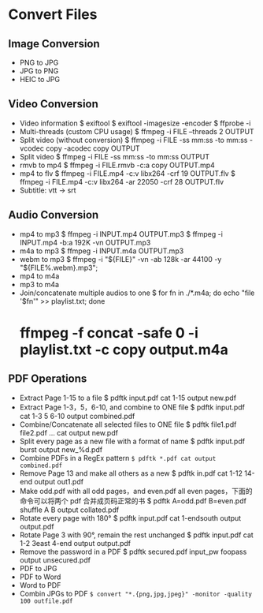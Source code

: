 # Convert Files

## Image Conversion
- PNG to JPG
- JPG to PNG
- HEIC to JPG


## Video Conversion
- Video information
    $ exiftool <file>
    $ exiftool -imagesize -encoder <file>
    $ ffprobe -i <file>
- Multi-threads (custom CPU usage)
    $ ffmpeg -i FILE –threads 2 OUTPUT
- Split video (without conversion)
    $ ffmpeg -i FILE -ss mm:ss -to mm:ss -vcodec copy -acodec copy OUTPUT
- Split video
    $ ffmpeg -i FILE -ss mm:ss -to mm:ss OUTPUT
- rmvb to mp4
    $ ffmpeg -i FILE.rmvb -c:a copy OUTPUT.mp4
- mp4 to flv
    $ ffmpeg -i FILE.mp4 -c:v libx264 -crf 19 OUTPUT.flv
    $ ffmpeg -i FILE.mp4 -c:v libx264 -ar 22050 -crf 28 OUTPUT.flv
- Subtitle: vtt -> srt


## Audio Conversion
- mp4 to mp3
    $ ffmpeg -i INPUT.mp4 OUTPUT.mp3
    $ ffmpeg -i INPUT.mp4 -b:a 192K -vn OUTPUT.mp3
- m4a to mp3
    $ ffmpeg -i INPUT.m4a OUTPUT.mp3
- webm to mp3
    $ ffmpeg -i "${FILE}" -vn -ab 128k -ar 44100 -y "${FILE%.webm}.mp3";
- mp4 to m4a
- mp3 to m4a
- Join/concatenate multiple audios to one
    $ for fn in ./*.m4a; do echo "file '$fn'" >> playlist.txt; done
    # ffmpeg -f concat -safe 0 -i playlist.txt -c copy output.m4a

## PDF Operations
- Extract Page 1-15 to a file
    $ pdftk input.pdf cat 1-15 output new.pdf
- Extract Page 1-3，5，6-10, and combine to ONE file
    $ pdftk input.pdf cat 1-3 5 6-10 output combined.pdf
- Combine/Concatenate all selected files to ONE file
    $ pdftk file1.pdf file2.pdf ... cat output new.pdf
- Split every page as a new file with a format of name
    $ pdftk input.pdf burst output new_%d.pdf
- Combine PDFs in a RegEx pattern
    `$ pdftk *.pdf cat output combined.pdf`
- Remove Page 13 and make all others as a new
    $ pdftk in.pdf cat 1-12 14-end output out1.pdf
- Make odd.pdf with all odd pages，and even.pdf all even pages，下面的命令可以将两个 pdf 合并成页码正常的书
    $ pdftk A=odd.pdf B=even.pdf shuffle A B output collated.pdf
- Rotate every page with 180°
    $ pdftk input.pdf cat 1-endsouth output output.pdf
- Rotate Page 3 with 90°, remain the rest unchanged
    $ pdftk input.pdf cat 1-2 3east 4-end output output.pdf
- Remove the password in a PDF
    $ pdftk secured.pdf input_pw foopass output unsecured.pdf
- PDF to JPG
- PDF to Word
- Word to PDF
- Combin JPGs to PDF
    `$ convert "*.{png,jpg,jpeg}" -monitor -quality 100 outfile.pdf`
